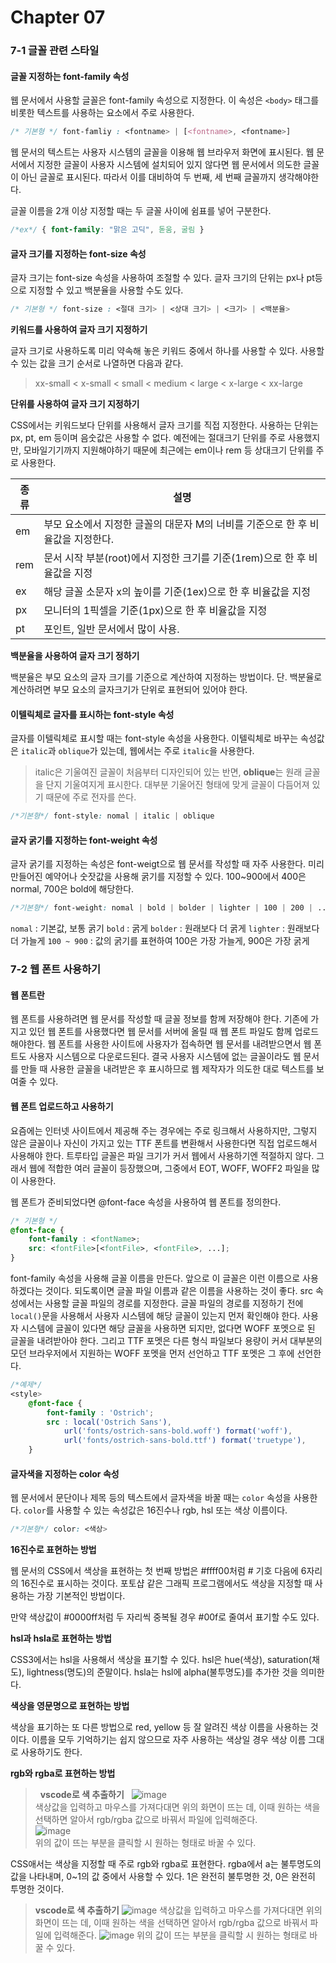# Chapter 07

### 7-1 글꼴 관련 스타일

#### 글꼴 지정하는 font-family 속성

웹 문서에서 사용할 글꼴은 font-family 속성으로 지정한다. 이 속성은 `<body>` 태그를 비롯한 텍스트를 사용하는 요소에서 주로 사용한다.

```css
/* 기본형 */ font-famliy : <fontname> | [<fontname>, <fontname>]
```

웹 문서의 텍스트는 사용자 시스템의 글꼴을 이용해 웹 브라우저 화면에 표시된다. 웹 문서에서 지정한 글꼴이 사용자 시스템에 설치되어 있지 않다면 웹 문서에서 의도한 글꼴이 아닌 글꼴로 표시된다. 따라서 이를 대비하여 두 번째, 세 번째 글꼴까지 생각해야한다.

글꼴 이름을 2개 이상 지정할 때는 두 글꼴 사이에 쉼표를 넣어 구분한다.

```css
/*ex*/ { font-family: "맑은 고딕", 돋움, 굴림 }
```

#### 글자 크기를 지정하는 font-size 속성

글자 크기는 font-size 속성을 사용하여 조절할 수 있다. 글자 크기의 단위는 px나 pt등으로 지정할 수 있고 백분율을 사용할 수도 있다.

```css
/* 기본형 */ font-size : <절대 크기> | <상대 크기> | <크기> | <백분율>
```

**키워드를 사용하여 글자 크기 지정하기**

글자 크기로 사용하도록 미리 약속해 놓은 키워드 중에서 하나를 사용할 수 있다. 사용할 수 있는 값을 크기 순서로 나열하면 다음과 같다.

> &#x20; xx-small < x-small < small < medium < large < x-large < xx-large &#x20;

**단위를 사용하여 글자 크기 지정하기**

CSS에서는 키워드보다 단위를 사용해서 글자 크기를 직접 지정한다. 사용하는 단위는 px, pt, em 등이며 음숫값은 사용할 수 없다. 예전에는 절대크기 단위를 주로 사용했지만, 모바일기기까지 지원해야하기 때문에 최근에는 em이나 rem 등 상대크기 단위를 주로 사용한다.

| 종류  | 설명                                              |
| --- | ----------------------------------------------- |
| em  | 부모 요소에서 지정한 글꼴의 대문자 M의 너비를 기준으로 한 후 비율값을 지정한다.  |
| rem | 문서 시작 부분(root)에서 지정한 크기를 기준(1rem)으로 한 후 비율값을 지정 |
| ex  | 해당 글꼴 소문자 x의 높이를 기준(1ex)으로 한 후 비율값을 지정          |
| px  | 모니터의 1픽셀을 기준(1px)으로 한 후 비율값을 지정                 |
| pt  | 포인트, 일반 문서에서 많이 사용.                             |

**백분율을 사용하여 글자 크기 정하기**

백분율은 부모 요소의 글자 크기를 기준으로 계산하여 지정하는 방법이다. 단. 백분율로 계산하려면 부모 요소의 글자크기가 단위로 표현되어 있어야 한다.

#### 이텔릭체로 글자를 표시하는 font-style 속성

글자를 이텔릭체로 표시할 때는 font-style 속성을 사용한다. 이텔릭체로 바꾸는 속성값은 `italic`과 `oblique`가 있는데, 웹에서는 주로 `italic`을 사용한다.

> &#x20; italic은 기울여진 글꼴이 처음부터 디자인되어 있는 반면, **oblique**는 원래 글꼴을 단지 기울여지게 표시한다. 대부분 기울어진 형태에 맞게 글꼴이 다듬어져 있기 때문에 주로 전자를 쓴다. &#x20;

```css
/*기본형*/ font-style: nomal | italic | oblique
```

#### 글자 굵기를 지정하는 font-weight 속성

글자 굵기를 지정하는 속성은 font-weigt으로 웹 문서를 작성할 때 자주 사용한다. 미리 만들어진 예약어나 숫잣값을 사용해 굵기를 지정할 수 있다. 100\~900에서 400은 normal, 700은 bold에 해당한다.

```css
/*기본형*/ font-weight: nomal | bold | bolder | lighter | 100 | 200 | ... | 800 | 900
```

`nomal` : 기본값, 보통 굵기 `bold` : 굵게 `bolder` : 원래보다 더 굵게 `lighter` : 원래보다 더 가늘게 `100 ~ 900` : 값의 굵기를 표현하여 100은 가장 가늘게, 900은 가장 굵게

### 7-2 웹 폰트 사용하기

#### 웹 폰트란

웹 폰트를 사용하려면 웹 문서를 작성할 때 글꼴 정보를 함께 저장해야 한다. 기존에 가지고 있던 웹 폰트를 사용했다면 웹 문서를 서버에 올릴 때 웹 폰트 파일도 함께 업로드 해야한다. 웹 폰트를 사용한 사이트에 사용자가 접속하면 웹 문서를 내려받으면서 웹 폰트도 사용자 시스템으로 다운로드된다. 결국 사용자 시스템에 없는 글꼴이라도 웹 문서를 만들 때 사용한 글꼴을 내려받은 후 표시하므로 웹 제작자가 의도한 대로 텍스트를 보여줄 수 있다.

#### 웹 폰트 업로드하고 사용하기

요즘에는 인터넷 사이트에서 제공해 주는 경우에는 주로 링크해서 사용하지만, 그렇지 않은 글꼴이나 자신이 가지고 있는 TTF 폰트를 변환해서 사용한다면 직접 업로드해서 사용해야 한다. 트루타입 글꼴은 파일 크기가 커서 웹에서 사용하기엔 적절하지 않다. 그래서 웹에 적합한 여러 글꼴이 등장했으며, 그중에서 EOT, WOFF, WOFF2 파일을 많이 사용한다.

웹 폰트가 준비되었다면 @font-face 속성을 사용하여 웹 폰트를 정의한다.

```css
/* 기본형 */
@font-face {
	font-family : <fontName>;
	src: <fontFile>[<fontFile>, <fontFile>, ...];
}
```

font-family 속성을 사용해 글꼴 이름을 만든다. 앞으로 이 글꼴은 이런 이름으로 사용하겠다는 것이다. 되도록이면 글꼴 파일 이름과 같은 이름을 사용하는 것이 좋다. src 속성에서는 사용할 글꼴 파일의 경로를 지정한다. 글꼴 파일의 경로를 지정하기 전에 `local()`문을 사용해서 사용자 시스템에 해당 글꼴이 있는지 먼저 확인해야 한다. 사용자 시스템에 글꼴이 있다면 해당 글꼴을 사용하면 되지만, 없다면 WOFF 포멧으로 된 글꼴을 내려받아야 한다. 그리고 TTF 포멧은 다른 형식 파일보다 용량이 커서 대부분의 모던 브라우저에서 지원하는 WOFF 포멧을 먼저 선언하고 TTF 포멧은 그 후에 선언한다.

```css
/*예제*/
<style>
	@font-face {
		font-family : 'Ostrich';
		src : local('Ostrich Sans'),
			url('fonts/ostrich-sans-bold.woff') format('woff'),
			url('fonts/ostrich-sans-bold.ttf') format('truetype'),
	}
```

#### 글자색을 지정하는 color 속성

웹 문서에서 문단이나 제목 등의 텍스트에서 글자색을 바꿀 때는 `color` 속성을 사용한다. `color`를 사용할 수 있는 속성값은 16진수나 rgb, hsl 또는 색상 이름이다.

```css
/*기본형*/ color: <색상>
```

**16진수로 표현하는 방법**

웹 문서의 CSS에서 색상을 표현하는 첫 번째 방법은 #ffff00처럼 # 기호 다음에 6자리의 16진수로 표시하는 것이다. 포토샵 같은 그래픽 프로그램에서도 색상을 지정할 때 사용하는 가장 기본적인 방법이다.

만약 색상값이 #0000ff처럼 두 자리씩 중복될 경우 #00f로 줄여서 표기할 수도 있다.

**hsl과 hsla로 표현하는 방법**

CSS3에서는 hsl을 사용해서 색상을 표기할 수 있다. hsl은 hue(색상), saturation(채도), lightness(명도)의 준말이다. hsla는 hsl에 alpha(불투명도)를 추가한 것을 의미한다.

**색상을 영문명으로 표현하는 방법**

색상을 표기하는 또 다른 방법으로 red, yellow 등 잘 알려진 색상 이름을 사용하는 것이다. 이름을 모두 기억하기는 쉽지 않으므로 자주 사용하는 색상일 경우 색상 이름 그대로 사용하기도 한다.

**rgb와 rgba로 표현하는 방법**

> &nbsp;
> **vscode로 색 추출하기**
> &nbsp;
> ![image](https://user-images.githubusercontent.com/91731260/184116829-f622c90a-dc3c-427d-83ee-af6a09efb2a3.png)
> <br>
> 색상값을 입력하고 마우스를 가져다대면 위의 화면이 뜨는 데, 이때 원하는 색을 선택하면 알아서 rgb/rgba 값으로 바꿔서 파일에 입력해준다.
> <br>
> ![image](https://user-images.githubusercontent.com/91731260/184117376-4167a422-dfd2-4bda-9302-0f24010f9850.png)
> <br>
> 위의 값이 뜨는 부분을 클릭할 시 원하는 형태로 바꿀 수 있다.
> <br>

CSS애서는 색상을 지정할 때 주로 rgb와 rgba로 표현한다. rgba에서 a는 불투명도의 값을 나타내며, 0\~1의 값 중에서 사용할 수 있다. 1은 완전히 불투명한 것, 0은 완전히 투명한 것이다.

> &#x20; **vscode로 색 추출하기** ![image](https://user-images.githubusercontent.com/91731260/184116829-f622c90a-dc3c-427d-83ee-af6a09efb2a3.png) 색상값을 입력하고 마우스를 가져다대면 위의 화면이 뜨는 데, 이때 원하는 색을 선택하면 알아서 rgb/rgba 값으로 바꿔서 파일에 입력해준다. ![image](https://user-images.githubusercontent.com/91731260/184117376-4167a422-dfd2-4bda-9302-0f24010f9850.png) 위의 값이 뜨는 부분을 클릭할 시 원하는 형태로 바꿀 수 있다. &#x20;
